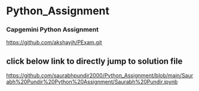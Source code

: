 # Python_Assignment
### Capgemini Python Assignment 

https://github.com/akshayjh/PExam.git

## click below link to directly jump to solution file
https://github.com/saurabhpundir2000/Python_Assignment/blob/main/Saurabh%20Pundir%20Python%20Assignment/Saurabh%20Pundir.ipynb

